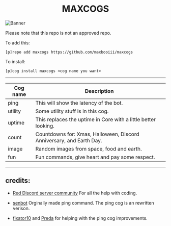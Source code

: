 <h1 align="center">MAXCOGS</h1>

<img src="https://i.imgur.com/9WesmVE.png" alt="Banner" style="max-width:100%;">

Please note that this repo is not an approved repo.

To add this: 

`[p]repo add maxcogs https://github.com/maxbooiii/maxcogs`

To install:

`[p]cog install maxcogs <cog name you want>`

---------------------------------------------------------------

<table>
<thead>
<tr>
<th>Cog name</th>
<th>Description</th>
</tr>
</thead>
<tbody>
<tr>
<td>ping</td>
<td>This will show the latency of the bot.</td>
</tr>
<tr>
<td>utility</td>
<td>Some utility stuff is in this cog.</td>
</tr>
<tr>
<td>uptime</td>
<td>This replaces the uptime in Core with a little better looking.</td>
</tr>
<tr>
<td>count</td>
<td>Countdowns for: Xmas, Halloween, Discord Anniversary, and Earth Day.</td>
</tr>
<tr>
<td>image</td>
<td>Random images from space, food and earth.</td>
</tr>
<tr>
<td>fun</td>
<td>Fun commands, give heart and pay some respect.</td>
</tr>
</tbody>
</table>

----------------------------------------------------------------
## credits:
- [Red Discord server community](https://discord.gg/red) For all the help with coding. 

- [senbot](https://github.com/Nesroht/Senbot-Cogs) Orginally made ping command. The ping cog is an rewritten verison.

- [fixator10](https://github.com/fixator10/Fixator10-Cogs) and [Preda](https://github.com/PredaaA/predacogs) for helping with the ping cog improvements.
